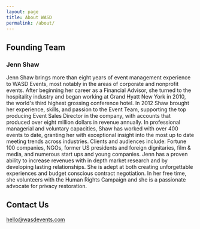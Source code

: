 ```yaml
---
layout: page
title: About WASD
permalink: /about/
---
```


## Founding Team

### Jenn Shaw

Jenn Shaw brings more than eight years of event management experience to WASD Events, most notably in the areas of corporate and nonprofit events. After beginning her career as a Financial Advisor, she turned to the hospitality industry and began working at Grand Hyatt New York in 2010, the world's third highest grossing conference hotel. In 2012 Shaw brought her experience, skills, and passion to the Event Team, supporting the top producing Event Sales Director in the company, with accounts that produced over eight million dollars in revenue annually. In professional managerial and voluntary capacities, Shaw has worked with over 400 events to date, granting her with exceptional insight into the most up to date meeting trends across industries. Clients and audiences include: Fortune 100 companies, NGOs, former US presidents and foreign dignitaries, film & media, and numerous start ups and young companies. Jenn has a proven ability to increase revenues with in depth market research and by developing lasting relationships. She is adept at both creating unforgettable experiences and budget conscious contract negotiation. In her free time, she volunteers with the Human Rights Campaign and she is a passionate advocate for privacy restoration.

## Contact Us

[hello@wasdevents.com](mailto:hello@wasdevents.com)
